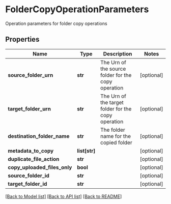 # FolderCopyOperationParameters

Operation parameters for folder copy operations
## Properties
Name | Type | Description | Notes
------------ | ------------- | ------------- | -------------
**source_folder_urn** | **str** | The Urn of the source folder for the copy operation | [optional] 
**target_folder_urn** | **str** | The Urn of the target folder for the copy operation | [optional] 
**destination_folder_name** | **str** | The folder name for the copied folder | [optional] 
**metadata_to_copy** | **list[str]** |  | [optional] 
**duplicate_file_action** | **str** |  | [optional] 
**copy_uploaded_files_only** | **bool** |  | [optional] 
**source_folder_id** | **str** |  | [optional] 
**target_folder_id** | **str** |  | [optional] 

[[Back to Model list]](../README.md#documentation-for-models) [[Back to API list]](../README.md#documentation-for-api-endpoints) [[Back to README]](../README.md)


